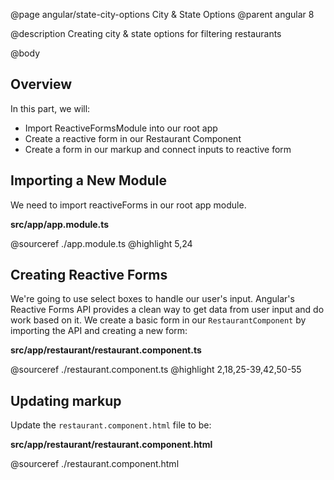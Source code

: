 @page angular/state-city-options City & State Options
@parent angular 8

@description Creating city & state options for filtering restaurants

@body

## Overview

In this part, we will:

- Import ReactiveFormsModule into our root app
- Create a reactive form in our Restaurant Component
- Create a form in our markup and connect inputs to reactive form

## Importing a New Module

We need to import reactiveForms in our root app module.

__src/app/app.module.ts__

@sourceref ./app.module.ts
@highlight 5,24

## Creating Reactive Forms

We're going to use select boxes to handle our user's input. Angular's Reactive Forms API provides a clean way to get data from user input and do work based on it. We create a basic form in our `RestaurantComponent` by importing the API and creating a new form:

__src/app/restaurant/restaurant.component.ts__

@sourceref ./restaurant.component.ts
@highlight 2,18,25-39,42,50-55

## Updating markup

Update the ``restaurant.component.html`` file to be:

__src/app/restaurant/restaurant.component.html__

@sourceref ./restaurant.component.html
